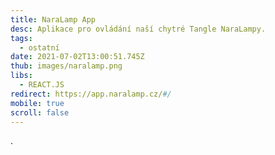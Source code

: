 ```yaml
---
title: NaraLamp App
desc: Aplikace pro ovládání naší chytré Tangle NaraLampy.
tags:
  - ostatní
date: 2021-07-02T13:00:51.745Z
thub: images/naralamp.png
libs:
  - REACT.JS
redirect: https://app.naralamp.cz/#/
mobile: true
scroll: false
---
```

.